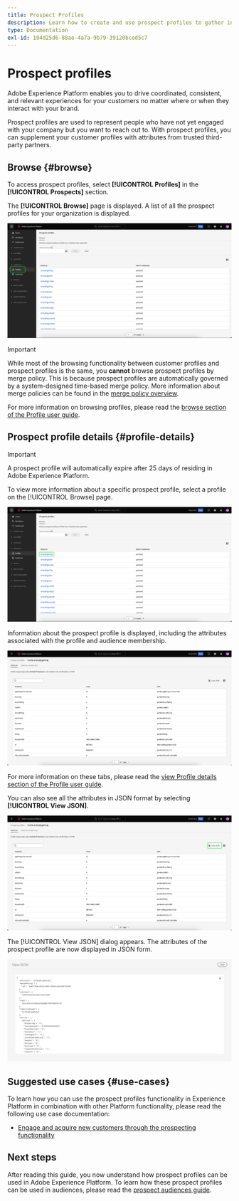 ```yaml
---
title: Prospect Profiles
description: Learn how to create and use prospect profiles to gather information about unknown customers using third-party information.
type: Documentation
exl-id: 194d25d6-88ae-4a7a-9b79-39120bced5c7
---
```

# Prospect profiles

Adobe Experience Platform enables you to drive coordinated, consistent, and relevant experiences for your customers no matter where or when they interact with your brand. 

Prospect profiles are used to represent people who have not yet engaged with your company but you want to reach out to. With prospect profiles, you can supplement your customer profiles with attributes from trusted third-party partners.

## Browse {#browse}

To access prospect profiles, select **[!UICONTROL Profiles]** in the **[!UICONTROL Prospects]** section.

The **[!UICONTROL Browse]** page is displayed. A list of all the prospect profiles for your organization is displayed.

![The [!UICONTROL Profiles] button is highlighted, displaying the [!UICONTROL Browse] page for prospect profiles.](../images/prospect-profile/browse-profiles.png)

>[!IMPORTANT]
>
>While most of the browsing functionality between customer profiles and prospect profiles is the same, you **cannot** browse prospect profiles by merge policy. This is because prospect profiles are automatically governed by a system-designed time-based merge policy. More information about merge policies can be found in the [merge policy overview](../merge-policies/overview.md).

For more information on browsing profiles, please read the [browse section of the Profile user guide](./user-guide.md#browse-identity).

## Prospect profile details {#profile-details}

>[!IMPORTANT]
>
>A prospect profile will automatically expire after 25 days of residing in Adobe Experience Platform.

To view more information about a specific prospect profile, select a profile on the [!UICONTROL Browse] page.

![A prospect profile is highlighted on the browse page.](../images/prospect-profile/select-specific-profile.png)

Information about the prospect profile is displayed, including the attributes associated with the profile and audience membership. 

![The prospect profile details page is displayed.](../images/prospect-profile/profile-details.png)

For more information on these tabs, please read the [view Profile details section of the Profile user guide](./user-guide.md#profile-detail).

You can also see all the attributes in JSON format by selecting **[!UICONTROL View JSON]**.

![The [!UICONTROL View JSON] button is highlighted on the prospect profile details page.](../images/prospect-profile/profile-select-view-json.png)

The [!UICONTROL View JSON] dialog appears. The attributes of the prospect profile are now displayed in JSON form.

![The prospect profile's attributes are displayed in JSON form.](../images/prospect-profile/profile-view-json.png)

## Suggested use cases {#use-cases}

To learn how you can use the prospect profiles functionality in Experience Platform in combination with other Platform functionality, please read the following use case documentation:

- [Engage and acquire new customers through the prospecting functionality](../../rtcdp/partner-data/prospecting.md)

## Next steps

After reading this guide, you now understand how prospect profiles can be used in Adobe Experience Platform. To learn how these prospect profiles can be used in audiences, please read the [prospect audiences guide](../../segmentation/ui/prospect-audience.md).
